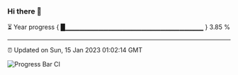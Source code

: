 ### Hi there 👋

⏳ Year progress { █▁▁▁▁▁▁▁▁▁▁▁▁▁▁▁▁▁▁▁▁▁▁▁▁▁▁▁▁▁ } 3.85 %

---

⏰ Updated on Sun, 15 Jan 2023 01:02:14 GMT

![Progress Bar CI](https://github.com/liununu/liununu/workflows/Progress%20Bar%20CI/badge.svg)
